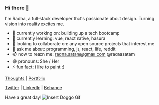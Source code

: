 ### Hi there 👋

I'm Radha, a full-stack developer that's passionate about design. Turning vision into reality excites me.

- 🔭 currently working on:
building up a tech bootcamp
- 🌱 currently learning:
vue, react native, hasura
- 👯 looking to collaborate on:
any open source projects that interest me
- 💬 ask me about:
programming, js, react, life, reddit
- 📫 how to reach me:
radha.satam@gmail.com
@radhasatam
- 😄 pronouns:
She / Her
- ⚡ fun fact:
i like to paint :)


[Thoughts](https://thoughts.radhasatam.com/) | [Portfolio](https://radhasatam.com/)

[Twitter](https://twitter.com/radhasatam) | [LinkedIn](https://www.linkedin.com/in/radhasatam/) | [Behance](https://www.behance.net/radhasatam)

Have a great day!
![Insert Doggo Gif](https://giphy.com/gifs/4Zo41lhzKt6iZ8xff9)


<!--
**radhasatam/radhasatam** is a ✨ _special_ ✨ repository because its `README.md` (this file) appears on your GitHub profile.

Here are some ideas to get you started:

- 🔭 I’m currently working on ...
- 🌱 I’m currently learning ...
- 👯 I’m looking to collaborate on ...
- 🤔 I’m looking for help with ...
- 💬 Ask me about ...
- 📫 How to reach me: ...
- 😄 Pronouns: ...
- ⚡ Fun fact: ...
-->

